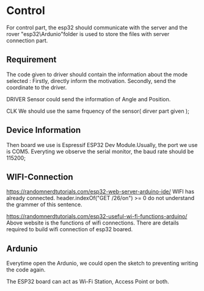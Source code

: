 
# Control
For control part, the esp32 should communicate with the server and the rover
"esp32\Ardunio"folder is used to store the files with server connection part.

## Requirement
The code given to driver should contain the information about the mode selected : 
Firstly, directly inform the motivation.
Secondly, send the coordinate to the driver.

DRIVER
Sensor could send the information of Angle and Position.

CLK
We should use the same frquency of the sensor( dirver part given );


## Device Information
Then board we use is Espressif ESP32 Dev Module.Usually, the port we use is COM5.
Everyting we observe the serial monitor, the baud rate should be 115200;

## WIFI-Connection 
https://randomnerdtutorials.com/esp32-web-server-arduino-ide/
WIFI has already connected.
header.indexOf("GET /26/on") >= 0   do not understand the grammer of this sentence.


https://randomnerdtutorials.com/esp32-useful-wi-fi-functions-arduino/
Above website is the functions of wifi connections. There are details required to build wifi connection of esp32 boared.


## Ardunio
Everytime open the Ardunio, we could open the sketch to preventing writing the code again.


The ESP32 board can act as Wi-Fi Station, Access Point or both.
